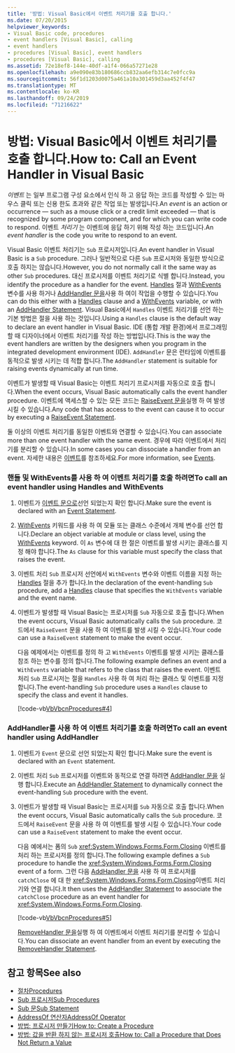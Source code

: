 ```yaml
---
title: '방법: Visual Basic에서 이벤트 처리기를 호출 합니다.'
ms.date: 07/20/2015
helpviewer_keywords:
- Visual Basic code, procedures
- event handlers [Visual Basic], calling
- event handlers
- procedures [Visual Basic], event handlers
- procedures [Visual Basic], calling
ms.assetid: 72e18ef8-144e-40df-a1f4-066a57271e28
ms.openlocfilehash: a9e090e83b180686ccb832aa6efb314c7e0fcc9a
ms.sourcegitcommit: 56f1d1203d0075a461a10a301459d3aa452f4f47
ms.translationtype: MT
ms.contentlocale: ko-KR
ms.lasthandoff: 09/24/2019
ms.locfileid: "71216622"
---
```

# <a name="how-to-call-an-event-handler-in-visual-basic"></a><span data-ttu-id="057a9-102">방법: Visual Basic에서 이벤트 처리기를 호출 합니다.</span><span class="sxs-lookup"><span data-stu-id="057a9-102">How to: Call an Event Handler in Visual Basic</span></span>

<span data-ttu-id="057a9-103">*이벤트* 는 일부 프로그램 구성 요소에서 인식 하 고 응답 하는 코드를 작성할 수 있는 마우스 클릭 또는 신용 한도 초과와 같은 작업 또는 발생입니다.</span><span class="sxs-lookup"><span data-stu-id="057a9-103">An *event* is an action or occurrence — such as a mouse click or a credit limit exceeded — that is recognized by some program component, and for which you can write code to respond.</span></span> <span data-ttu-id="057a9-104">이벤트 *처리기* 는 이벤트에 응답 하기 위해 작성 하는 코드입니다.</span><span class="sxs-lookup"><span data-stu-id="057a9-104">An *event handler* is the code you write to respond to an event.</span></span>

 <span data-ttu-id="057a9-105">Visual Basic 이벤트 처리기는 `Sub` 프로시저입니다.</span><span class="sxs-lookup"><span data-stu-id="057a9-105">An event handler in Visual Basic is a `Sub` procedure.</span></span> <span data-ttu-id="057a9-106">그러나 일반적으로 다른 `Sub` 프로시저와 동일한 방식으로 호출 하지는 않습니다.</span><span class="sxs-lookup"><span data-stu-id="057a9-106">However, you do not normally call it the same way as other `Sub` procedures.</span></span> <span data-ttu-id="057a9-107">대신 프로시저를 이벤트 처리기로 식별 합니다.</span><span class="sxs-lookup"><span data-stu-id="057a9-107">Instead, you identify the procedure as a handler for the event.</span></span> <span data-ttu-id="057a9-108">[Handles](../../../language-reference/statements/handles-clause.md) 절과 [WithEvents](../../../language-reference/modifiers/withevents.md) 변수를 사용 하거나 [AddHandler 문을](../../../language-reference/statements/addhandler-statement.md)사용 하 여이 작업을 수행할 수 있습니다.</span><span class="sxs-lookup"><span data-stu-id="057a9-108">You can do this either with a [Handles](../../../language-reference/statements/handles-clause.md) clause and a [WithEvents](../../../language-reference/modifiers/withevents.md) variable, or with an [AddHandler Statement](../../../language-reference/statements/addhandler-statement.md).</span></span> <span data-ttu-id="057a9-109">Visual Basic에서 `Handles` 이벤트 처리기를 선언 하는 기본 방법은 절을 사용 하는 것입니다.</span><span class="sxs-lookup"><span data-stu-id="057a9-109">Using a `Handles` clause is the default way to declare an event handler in Visual Basic.</span></span> <span data-ttu-id="057a9-110">IDE (통합 개발 환경)에서 프로그래밍할 때 디자이너에서 이벤트 처리기를 작성 하는 방법입니다.</span><span class="sxs-lookup"><span data-stu-id="057a9-110">This is the way the event handlers are written by the designers when you program in the integrated development environment (IDE).</span></span> <span data-ttu-id="057a9-111">`AddHandler` 문은 런타임에 이벤트를 동적으로 발생 시키는 데 적합 합니다.</span><span class="sxs-lookup"><span data-stu-id="057a9-111">The `AddHandler` statement is suitable for raising events dynamically at run time.</span></span>

 <span data-ttu-id="057a9-112">이벤트가 발생할 때 Visual Basic는 이벤트 처리기 프로시저를 자동으로 호출 합니다.</span><span class="sxs-lookup"><span data-stu-id="057a9-112">When the event occurs, Visual Basic automatically calls the event handler procedure.</span></span> <span data-ttu-id="057a9-113">이벤트에 액세스할 수 있는 모든 코드는 [RaiseEvent 문을](../../../language-reference/statements/raiseevent-statement.md)실행 하 여 발생 시킬 수 있습니다.</span><span class="sxs-lookup"><span data-stu-id="057a9-113">Any code that has access to the event can cause it to occur by executing a [RaiseEvent Statement](../../../language-reference/statements/raiseevent-statement.md).</span></span>

 <span data-ttu-id="057a9-114">둘 이상의 이벤트 처리기를 동일한 이벤트와 연결할 수 있습니다.</span><span class="sxs-lookup"><span data-stu-id="057a9-114">You can associate more than one event handler with the same event.</span></span> <span data-ttu-id="057a9-115">경우에 따라 이벤트에서 처리기를 분리할 수 있습니다.</span><span class="sxs-lookup"><span data-stu-id="057a9-115">In some cases you can dissociate a handler from an event.</span></span> <span data-ttu-id="057a9-116">자세한 내용은 [이벤트](../events/index.md)를 참조하세요.</span><span class="sxs-lookup"><span data-stu-id="057a9-116">For more information, see [Events](../events/index.md).</span></span>

### <a name="to-call-an-event-handler-using-handles-and-withevents"></a><span data-ttu-id="057a9-117">핸들 및 WithEvents를 사용 하 여 이벤트 처리기를 호출 하려면</span><span class="sxs-lookup"><span data-stu-id="057a9-117">To call an event handler using Handles and WithEvents</span></span>

1. <span data-ttu-id="057a9-118">이벤트가 [이벤트 문으로](../../../language-reference/statements/event-statement.md)선언 되었는지 확인 합니다.</span><span class="sxs-lookup"><span data-stu-id="057a9-118">Make sure the event is declared with an [Event Statement](../../../language-reference/statements/event-statement.md).</span></span>

2. <span data-ttu-id="057a9-119">[WithEvents](../../../language-reference/modifiers/withevents.md) 키워드를 사용 하 여 모듈 또는 클래스 수준에서 개체 변수를 선언 합니다.</span><span class="sxs-lookup"><span data-stu-id="057a9-119">Declare an object variable at module or class level, using the [WithEvents](../../../language-reference/modifiers/withevents.md) keyword.</span></span> <span data-ttu-id="057a9-120">이 `As` 변수에 대 한 절은 이벤트를 발생 시키는 클래스를 지정 해야 합니다.</span><span class="sxs-lookup"><span data-stu-id="057a9-120">The `As` clause for this variable must specify the class that raises the event.</span></span>

3. <span data-ttu-id="057a9-121">이벤트 처리 `Sub` 프로시저 선언에서 `WithEvents` 변수와 이벤트 이름을 지정 하는 [Handles](../../../language-reference/statements/handles-clause.md) 절을 추가 합니다.</span><span class="sxs-lookup"><span data-stu-id="057a9-121">In the declaration of the event-handling `Sub` procedure, add a [Handles](../../../language-reference/statements/handles-clause.md) clause that specifies the `WithEvents` variable and the event name.</span></span>

4. <span data-ttu-id="057a9-122">이벤트가 발생할 때 Visual Basic는 프로시저를 `Sub` 자동으로 호출 합니다.</span><span class="sxs-lookup"><span data-stu-id="057a9-122">When the event occurs, Visual Basic automatically calls the `Sub` procedure.</span></span> <span data-ttu-id="057a9-123">코드에서 `RaiseEvent` 문을 사용 하 여 이벤트를 발생 시킬 수 있습니다.</span><span class="sxs-lookup"><span data-stu-id="057a9-123">Your code can use a `RaiseEvent` statement to make the event occur.</span></span>

     <span data-ttu-id="057a9-124">다음 예제에서는 이벤트를 정의 하 고 `WithEvents` 이벤트를 발생 시키는 클래스를 참조 하는 변수를 정의 합니다.</span><span class="sxs-lookup"><span data-stu-id="057a9-124">The following example defines an event and a `WithEvents` variable that refers to the class that raises the event.</span></span> <span data-ttu-id="057a9-125">이벤트 처리 `Sub` 프로시저는 절을 `Handles` 사용 하 여 처리 하는 클래스 및 이벤트를 지정 합니다.</span><span class="sxs-lookup"><span data-stu-id="057a9-125">The event-handling `Sub` procedure uses a `Handles` clause to specify the class and event it handles.</span></span>

     [!code-vb[VbVbcnProcedures#4](~/samples/snippets/visualbasic/VS_Snippets_VBCSharp/VbVbcnProcedures/VB/Class1.vb#4)]

### <a name="to-call-an-event-handler-using-addhandler"></a><span data-ttu-id="057a9-126">AddHandler를 사용 하 여 이벤트 처리기를 호출 하려면</span><span class="sxs-lookup"><span data-stu-id="057a9-126">To call an event handler using AddHandler</span></span>

1. <span data-ttu-id="057a9-127">이벤트가 `Event` 문으로 선언 되었는지 확인 합니다.</span><span class="sxs-lookup"><span data-stu-id="057a9-127">Make sure the event is declared with an `Event` statement.</span></span>

2. <span data-ttu-id="057a9-128">이벤트 처리 `Sub` 프로시저를 이벤트와 동적으로 연결 하려면 [AddHandler 문을](../../../language-reference/statements/addhandler-statement.md) 실행 합니다.</span><span class="sxs-lookup"><span data-stu-id="057a9-128">Execute an [AddHandler Statement](../../../language-reference/statements/addhandler-statement.md) to dynamically connect the event-handling `Sub` procedure with the event.</span></span>

3. <span data-ttu-id="057a9-129">이벤트가 발생할 때 Visual Basic는 프로시저를 `Sub` 자동으로 호출 합니다.</span><span class="sxs-lookup"><span data-stu-id="057a9-129">When the event occurs, Visual Basic automatically calls the `Sub` procedure.</span></span> <span data-ttu-id="057a9-130">코드에서 `RaiseEvent` 문을 사용 하 여 이벤트를 발생 시킬 수 있습니다.</span><span class="sxs-lookup"><span data-stu-id="057a9-130">Your code can use a `RaiseEvent` statement to make the event occur.</span></span>

     <span data-ttu-id="057a9-131">다음 예에서는 폼의 `Sub` <xref:System.Windows.Forms.Form.Closing> 이벤트를 처리 하는 프로시저를 정의 합니다.</span><span class="sxs-lookup"><span data-stu-id="057a9-131">The following example defines a `Sub` procedure to handle the <xref:System.Windows.Forms.Form.Closing> event of a form.</span></span> <span data-ttu-id="057a9-132">그런 다음 [AddHandler 문을](../../../language-reference/statements/addhandler-statement.md) 사용 하 여 프로시저를 `catchClose` 에 대 한 <xref:System.Windows.Forms.Form.Closing>이벤트 처리기와 연결 합니다.</span><span class="sxs-lookup"><span data-stu-id="057a9-132">It then uses the [AddHandler Statement](../../../language-reference/statements/addhandler-statement.md) to associate the `catchClose` procedure as an event handler for <xref:System.Windows.Forms.Form.Closing>.</span></span>

     [!code-vb[VbVbcnProcedures#5](~/samples/snippets/visualbasic/VS_Snippets_VBCSharp/VbVbcnProcedures/VB/Class1.vb#5)]

     <span data-ttu-id="057a9-133">[RemoveHandler 문을](../../../language-reference/statements/removehandler-statement.md)실행 하 여 이벤트에서 이벤트 처리기를 분리할 수 있습니다.</span><span class="sxs-lookup"><span data-stu-id="057a9-133">You can dissociate an event handler from an event by executing the [RemoveHandler Statement](../../../language-reference/statements/removehandler-statement.md).</span></span>

## <a name="see-also"></a><span data-ttu-id="057a9-134">참고 항목</span><span class="sxs-lookup"><span data-stu-id="057a9-134">See also</span></span>

- [<span data-ttu-id="057a9-135">절차</span><span class="sxs-lookup"><span data-stu-id="057a9-135">Procedures</span></span>](index.md)
- [<span data-ttu-id="057a9-136">Sub 프로시저</span><span class="sxs-lookup"><span data-stu-id="057a9-136">Sub Procedures</span></span>](sub-procedures.md)
- [<span data-ttu-id="057a9-137">Sub 문</span><span class="sxs-lookup"><span data-stu-id="057a9-137">Sub Statement</span></span>](../../../language-reference/statements/sub-statement.md)
- [<span data-ttu-id="057a9-138">AddressOf 연산자</span><span class="sxs-lookup"><span data-stu-id="057a9-138">AddressOf Operator</span></span>](../../../language-reference/operators/addressof-operator.md)
- [<span data-ttu-id="057a9-139">방법: 프로시저 만들기</span><span class="sxs-lookup"><span data-stu-id="057a9-139">How to: Create a Procedure</span></span>](how-to-create-a-procedure.md)
- [<span data-ttu-id="057a9-140">방법: 값을 반환 하지 않는 프로시저 호출</span><span class="sxs-lookup"><span data-stu-id="057a9-140">How to: Call a Procedure that Does Not Return a Value</span></span>](how-to-call-a-procedure-that-does-not-return-a-value.md)
